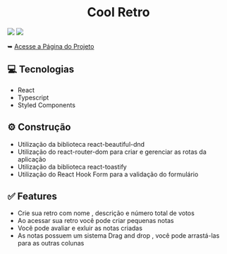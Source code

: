 <h1 align="center">Cool Retro</h1>
<img src="https://user-images.githubusercontent.com/85377319/174140918-04f51c73-9da1-44bc-8f2b-785127a50ba7.png"/>
<img src="https://user-images.githubusercontent.com/85377319/174203803-98ed4aae-7e2d-45cd-9474-f9030fb8bd4b.png"/>
<p>&#10149 <a href="http://cool-retro.vercel.app/">Acesse a Página do Projeto</a></p>
<h2>💻 Tecnologias</h2>
<ul>
  <li>React</li>
  <li>Typescript</li>
  <li>Styled Components</li>
</ul>
<h2>⚙️ Construção</h2>
<ul>
  <li>Utilização da biblioteca react-beautiful-dnd</li>
  <li>Utilização do react-router-dom para criar e gerenciar as rotas da aplicação</li>
  <li>Utilização da biblioteca react-toastify</li>
  <li>Utilização do React Hook Form para a validação do formulário</li>
</ul>
<h2>✅ Features</h2>
<ul>
  <li>Crie sua retro com nome , descrição e número total de votos</li>
  <li>Ao acessar sua retro você pode criar pequenas notas</li>
  <li>Você pode avaliar e exluir as notas criadas</li>
  <li>As notas possuem um sistema Drag and drop , você pode arrastá-las para as outras colunas</li>
</ul>  
